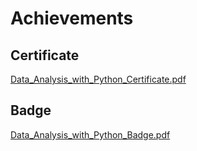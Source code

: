 

# Achievements
## Certificate
[Data_Analysis_with_Python_Certificate.pdf](https://prod-files-secure.s3.us-west-2.amazonaws.com/03e82b26-cccb-4906-bb56-adabcbdc0655/1aa3a050-2338-4a85-85d5-899bad17a31c/Data_Analysis_with_Python_Certificate.pdf?X-Amz-Algorithm=AWS4-HMAC-SHA256&X-Amz-Content-Sha256=UNSIGNED-PAYLOAD&X-Amz-Credential=ASIAZI2LB466TS6F6TUC%2F20250206%2Fus-west-2%2Fs3%2Faws4_request&X-Amz-Date=20250206T071358Z&X-Amz-Expires=3600&X-Amz-Security-Token=IQoJb3JpZ2luX2VjED8aCXVzLXdlc3QtMiJGMEQCIFNDVQ3loOCQ0UjBskBggskWc6WV6CQkFFxdGa8j0qeNAiB9k2P732QL4n%2Fo3qhPqTHFqbfoSIvsRQLq7G2OCHKHiir%2FAwhYEAAaDDYzNzQyMzE4MzgwNSIM3Mw6cVaZrCaNx5aUKtwDVHWKenWK%2BIEx8KKNrmN6enXogUqdAInnbfkDLQTnmyNy0xI9bcKESzP2I%2Fn07DuWIjSkAqsGrVOXIC04I5jK8rAVJ60joX9jiLS56OkfXw4PKZ1nmFIoVcvWHdZOX2fQAalFJ2YxofIzjAMSOguBOD1WpFuHIQysPZm0uAydfGHe%2B45W0AzUXgrJLp2gsk%2Bm%2BsyBcRohijAqEqCCKsvx%2FdNxAgcCmhbLjMRwa1d%2Bgv6gmK780ROD4RwlZ11nryoKgxADADDUQqXapgM7QBCMhWgWZC10bDVzaJT9nKCtEHQMPIkiFKcmLF3iDPxSYUE6lS%2F11UN9iQ3vbOyjOY9TJc9Fn9vDXDx7c%2Fx7s2ZRU1T15QKdH8fx99%2FpNCa6WHZ4%2FE2w6AzDGaZjoEJueSxw2rH26WprPX2bipJ876Yzq4mwRt6t5bb1GPeBCZxlq%2FBO7U5TAGzCmcJ4BqRAmNN40VM2C4M0UL9gWdCdkdHWrkBOypOQgwd3jpLwM%2FA3XjP12u9sj1ZJGf2M5jQSpgNVcN2oSh7wdHJR1mhXnOGbManscChVHC%2FyNVaXxDjdJmOUlRkblDOI3wcGLOFz%2Bp%2FOl1LjV8Jq9RP0nkk6AFm3abngEjlHnh9w9dcrVngw%2BbSRvQY6pgGVSUqWyoEEQu2xrDu%2Faq%2FPExFeGsR%2BYi0u9dLhFVyNqGhLgcWZhXgrBOfUsQ2X1xZNTNMLpU%2BJGzVDcXHPUd%2BTyiGhtRsqCOvxVNyBvYb5h4YGSq6pJXvPa23bDxtfxiP1GUoeELR%2F51OBuTF7NL4Hq4sVgNx4AlkOu0LAkfMibGY2TsmNpzhRjcfM8u6pbleecY4NmiEicFh0c9UWd9m5g%2BWl9GSe&X-Amz-Signature=0dfaf68e25b12e3e87e7f72938172c6f213a29bc97901301456ded3e620ae266&X-Amz-SignedHeaders=host&x-id=GetObject)
## Badge
[Data_Analysis_with_Python_Badge.pdf](https://prod-files-secure.s3.us-west-2.amazonaws.com/03e82b26-cccb-4906-bb56-adabcbdc0655/4fa9bcf8-b584-40dd-8775-c0bfadf6a6f0/Data_Analysis_with_Python_Badge.pdf?X-Amz-Algorithm=AWS4-HMAC-SHA256&X-Amz-Content-Sha256=UNSIGNED-PAYLOAD&X-Amz-Credential=ASIAZI2LB466TS6F6TUC%2F20250206%2Fus-west-2%2Fs3%2Faws4_request&X-Amz-Date=20250206T071358Z&X-Amz-Expires=3600&X-Amz-Security-Token=IQoJb3JpZ2luX2VjED8aCXVzLXdlc3QtMiJGMEQCIFNDVQ3loOCQ0UjBskBggskWc6WV6CQkFFxdGa8j0qeNAiB9k2P732QL4n%2Fo3qhPqTHFqbfoSIvsRQLq7G2OCHKHiir%2FAwhYEAAaDDYzNzQyMzE4MzgwNSIM3Mw6cVaZrCaNx5aUKtwDVHWKenWK%2BIEx8KKNrmN6enXogUqdAInnbfkDLQTnmyNy0xI9bcKESzP2I%2Fn07DuWIjSkAqsGrVOXIC04I5jK8rAVJ60joX9jiLS56OkfXw4PKZ1nmFIoVcvWHdZOX2fQAalFJ2YxofIzjAMSOguBOD1WpFuHIQysPZm0uAydfGHe%2B45W0AzUXgrJLp2gsk%2Bm%2BsyBcRohijAqEqCCKsvx%2FdNxAgcCmhbLjMRwa1d%2Bgv6gmK780ROD4RwlZ11nryoKgxADADDUQqXapgM7QBCMhWgWZC10bDVzaJT9nKCtEHQMPIkiFKcmLF3iDPxSYUE6lS%2F11UN9iQ3vbOyjOY9TJc9Fn9vDXDx7c%2Fx7s2ZRU1T15QKdH8fx99%2FpNCa6WHZ4%2FE2w6AzDGaZjoEJueSxw2rH26WprPX2bipJ876Yzq4mwRt6t5bb1GPeBCZxlq%2FBO7U5TAGzCmcJ4BqRAmNN40VM2C4M0UL9gWdCdkdHWrkBOypOQgwd3jpLwM%2FA3XjP12u9sj1ZJGf2M5jQSpgNVcN2oSh7wdHJR1mhXnOGbManscChVHC%2FyNVaXxDjdJmOUlRkblDOI3wcGLOFz%2Bp%2FOl1LjV8Jq9RP0nkk6AFm3abngEjlHnh9w9dcrVngw%2BbSRvQY6pgGVSUqWyoEEQu2xrDu%2Faq%2FPExFeGsR%2BYi0u9dLhFVyNqGhLgcWZhXgrBOfUsQ2X1xZNTNMLpU%2BJGzVDcXHPUd%2BTyiGhtRsqCOvxVNyBvYb5h4YGSq6pJXvPa23bDxtfxiP1GUoeELR%2F51OBuTF7NL4Hq4sVgNx4AlkOu0LAkfMibGY2TsmNpzhRjcfM8u6pbleecY4NmiEicFh0c9UWd9m5g%2BWl9GSe&X-Amz-Signature=9cd6eac067b3fc73aee88307af7b4a8c43d2aa5e16a28018b481cd3cb9845589&X-Amz-SignedHeaders=host&x-id=GetObject)
